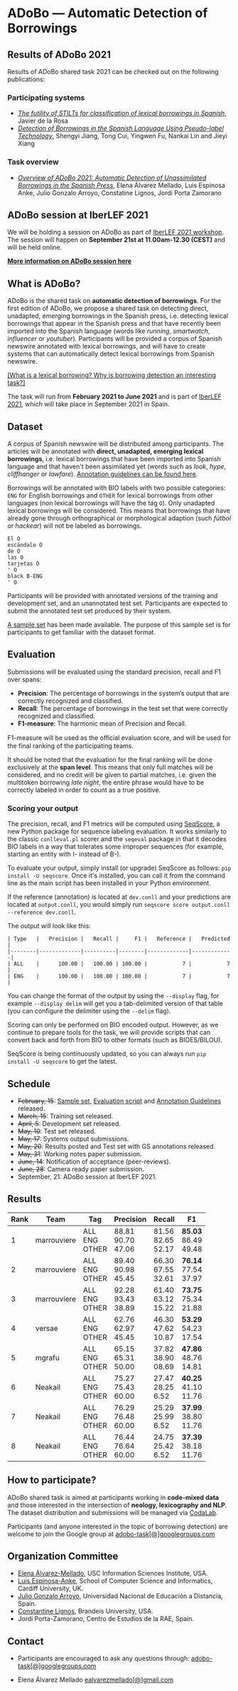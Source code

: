 # ADoBo — Automatic Detection of Borrowings 

## Results of ADoBo 2021
Results of ADoBo shared task 2021 can be checked out on the following publications: 

### Participating systems
- _[The futility of STILTs for classification of lexical borrowings in Spanish](http://ceur-ws.org/Vol-2943/adobo_paper2.pdf)_, Javier de la Rosa  
- _[Detection of Borrowings in the Spanish Language Using Pseudo-label Technology](http://ceur-ws.org/Vol-2943/adobo_paper1.pdf)_, Shengyi Jiang, Tong Cui, Yingwen Fu, Nankai Lin and Jieyi Xiang

### Task overview
- _[Overview of ADoBo 2021: Automatic Detection of Unassimilated Borrowings in the Spanish Press](http://journal.sepln.org/sepln/ojs/ojs/index.php/pln/article/view/6396)_, Elena Álvarez Mellado, Luis Espinosa Anke, Julio Gonzalo Arroyo, Constatine Lignos, Jordi Porta Zamorano




## ADoBo session at IberLEF 2021
We will be holding a session on ADoBo as part of [IberLEF 2021 workshop](https://sites.google.com/view/iberlef2021/workshop). The session will happen on **September 21st at 11.00am-12.30 (CEST)** and will be held online. 

**[More information on ADoBo session here](https://adobo-task.github.io/schedule.html)**

## What is ADoBo?
ADoBo is the shared task on **automatic detection of borrowings**. For the first edition of ADoBo, we propose a shared task on detecting direct, unadapted, emerging borrowings in the Spanish press, i.e. detecting lexical borrowings that appear in the Spanish press and that have recently been imported into the Spanish language (words like _running_, _smartwatch_, _influencer_ or _youtuber_). Participants will be provided a corpus of Spanish newswire annotated with lexical borrowings, and will have to create  systems that can automatically detect lexical borrowings from Spanish newswire.

[[What is a lexical borrowing? Why is borrowing detection an interesting task?]](https://adobo-task.github.io/borrowing.html)

The task will run from **February 2021 to June 2021** and is part of [IberLEF 2021](https://sites.google.com/view/iberlef2021/), which will take place in September 2021 in Spain.

## Dataset
A corpus of Spanish newswire will be distributed among participants. The articles will be annotated with **direct, unadapted, emerging lexical borrowings**, i.e. lexical borrowings that have been imported into Spanish language and that haven't been assimilated yet (words such as _look_, _hype_, _cliffhanger_ or _lawfare_). [Annotation guidelines can be found here](https://adobo-task.github.io/docs/guidelines.pdf).

Borrowings will be annotated with BIO labels with two possible categories: ``ENG`` for English borrowings and ``OTHER`` for lexical borrowings from other languages (non lexical borrowings will have the tag ``O``). Only unadapted lexical borrowings will be considered. This means that borrowings that have already gone through orthographical or morphological adaption (such _fútbol_ or _hackear_) will not be labeled as borrowings. 

```
El O
escándalo O
de O
las O
tarjetas O
' O
black B-ENG
' O
```

Participants will be provided with annotated versions of the training and development set, and an unannotated test set. Participants are expected to submit the annotated test set produced by their system. 

[A sample set](https://github.com/adobo-task/adobo-2021/tree/main/corpus) has been made available. The purpose of this sample set is for participants to get familiar with the dataset format.

## Evaluation
Submissions will be evaluated using the standard precision, recall and F1 over spans:
* **Precision**: The percentage of borrowings in the system’s output that are correctly recognized and classified.
* **Recall**: The percentage of borrowings in the test set that were correctly recognized and classified.
* **F1-measure**: The harmonic mean of Precision and Recall.

F1-measure will be used as the oﬀicial evaluation score, and will be used for the final ranking of the participating teams. 

It should be noted that the evaluation for the final ranking will be done exclusively at the **span level**. This means that only full matches will be considered, and no credit will be given to partial matches, i.e. given the multitoken borrowing _late night_, the entire phrase would have to be correctly labeled in order to count as a true positive. 

### Scoring your output

The precision, recall, and F1 metrics will be computed using [SeqScore](https://github.com/bltlab/seqscore), a new Python package for sequence labeling evaluation.
It works similarly to the classic `conlleval.pl` scorer and the `seqeval` package in that it decodes BIO labels in a way that tolerates some improper sequences (for example, starting an entity with I- instead of B-).

To evaluate your output, simply install (or upgrade) SeqScore as follows: `pip install -U seqscore`.
Once it's installed, you can call it from the command line as the main script has been installed in your Python environment.

If the reference (annotation) is located at `dev.conll` and your predictions are located at `output.conll`, you would simply run `seqscore score output.conll --reference dev.conll`.

The output will look like this:
```
| Type   |   Precision |   Recall |     F1 |   Reference |   Predicted |
|--------|-------------|----------|--------|-------------|-------------|
| ALL    |      100.00 |   100.00 | 100.00 |           7 |           7 |
| ENG    |      100.00 |   100.00 | 100.00 |           7 |           7 |
```

You can change the format of the output by using the `--display` flag, for example `--display delim` will get you a tab-delimited version of that table (you can configure the delimiter using the `--delim` flag).

Scoring can only be performed on BIO encoded output. However, as we continue to prepare tools for the task, we will provide scripts that can convert back and forth from BIO to other formats (such as BIOES/BILOU).

SeqScore is being continuously updated, so you can always run `pip install -U seqscore` to get the latest.

## Schedule

* ~~February, 15~~: [Sample set](https://github.com/adobo-task/adobo-2021/tree/main/corpus), [Evaluation script](https://github.com/bltlab/seqscore) and [Annotation Guidelines](https://adobo-task.github.io/docs/guidelines.pdf) released.
* ~~March, 15~~: Training set released.
* ~~April,  5~~: Development set released.
* ~~May, 10~~: Test set released.
* ~~May,   17~~: Systems output submissions.
* ~~May,   20~~: Results posted and Test set with GS annotations released.
* ~~May,   31~~: Working notes paper submission.
* ~~June,  14~~: Notification of acceptance (peer-reviews).
* ~~June,  28~~: Camera ready paper submission.
* September, 21: ADoBo session at IberLEF 2021.

## Results

| Rank | Team         | Tag                 | Precision               | Recall                  | F1                          |
|------|--------------|---------------------|-------------------------|-------------------------|-----------------------------|
| 1    | marrouviere  | ALL<br>ENG<br>OTHER | 88.81<br>90.70<br>47.06 | 81.56<br>82.65<br>52.17 | **85.03**<br>86.49<br>49.48 |
| 2    | marrouviere  | ALL<br>ENG<br>OTHER | 89.40<br>90.98<br>45.45 | 66.30<br>67.55<br>32.61 | **76.14**<br>77.54<br>37.97 |
| 3    | marrouviere  | ALL<br>ENG<br>OTHER | 92.28<br>93.43<br>38.89 | 61.40<br>63.12<br>15.22 | **73.75**<br>75.34<br>21.88 |
| 4    | versae       | ALL<br>ENG<br>OTHER | 62.76<br>62.97<br>45.45 | 46.30<br>47.62<br>10.87 | **53.29**<br>54.23<br>17.54 |
| 5    | mgrafu       | ALL<br>ENG<br>OTHER | 65.15<br>65.31<br>50.00 | 37.82<br>38.90<br>08.69 | **47.86**<br>48.76<br>14.81 |
| 6    | Neakail      | ALL<br>ENG<br>OTHER | 75.27<br>75.43<br>60.00 | 27.47<br>28.25<br>6.52  | **40.25**<br>41.10<br>11.76 |
| 7    | Neakail      | ALL<br>ENG<br>OTHER | 76.29<br>76.48<br>60.00 | 25.29<br>25.99<br>6.52  | **37.99**<br>38.80<br>11.76 |
| 8    | Neakail      | ALL<br>ENG<br>OTHER | 76.44<br>76.64<br>60.00 | 24.75<br>25.42<br>6.52  | **37.39**<br>38.18<br>11.76 |

## How to participate?
ADoBo shared task is aimed at participants working in **code-mixed data** and those interested in the intersection of **neology, lexicography and NLP**. The dataset distribution and submissions will be managed via [CodaLab](https://competitions.codalab.org/competitions/28771). 

Participants (and anyone interested in the topic of borrowing detection) are welcome to join the Google group at [adobo-task[@]googlegroups.com](mailto:adobo-task@googlegroups.com)


## Organization Committee

* [Elena Álvarez-Mellado](https://lirondos.github.io/), USC Information Sciences Institute, USA.
* [Luis Espinosa-Anke](https://luis-espinosa-anke.jimdosite.com/), School of Computer Science and Informatics, Cardiff University, UK. 
* [Julio Gonzalo Arroyo](https://sites.google.com/view/nlp-uned/people/julio-gonzalo), Universidad Nacional de Educación a Distancia, Spain.
* [Constantine Lignos](https://lignos.org/), Brandeis University, USA.
* Jordi Porta-Zamorano, Centro de Estudios de la RAE, Spain.

## Contact

* Participants are encouraged to ask any questions through: [adobo-task[@]googlegroups.com](mailto:adobo-task@googlegroups.com)

* Elena Álvarez Mellado [ealvarezmellado[@]gmail.com](mailto:adobo-task@googlegroups.com)
